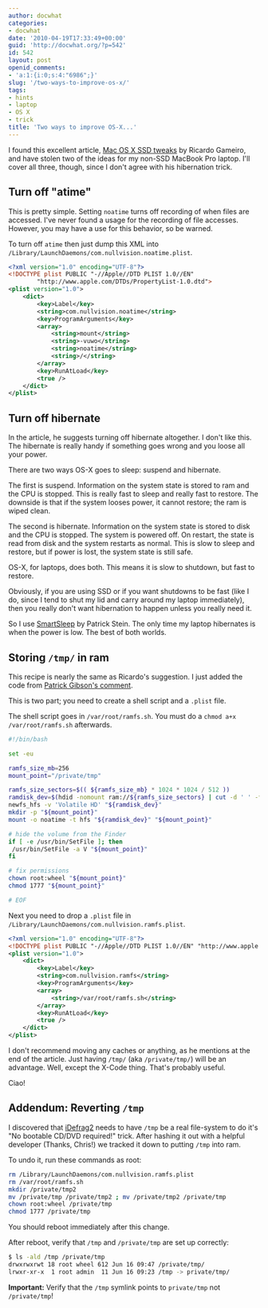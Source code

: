 ```yaml
---
author: docwhat
categories:
- docwhat
date: '2010-04-19T17:33:49+00:00'
guid: 'http://docwhat.org/?p=542'
id: 542
layout: post
openid_comments:
- 'a:1:{i:0;s:4:"6986";}'
slug: '/two-ways-to-improve-os-x/'
tags:
- hints
- laptop
- OS X
- trick
title: 'Two ways to improve OS-X...'
---
```


I found this excellent article, [Mac OS X SSD
tweaks](http://blogs.nullvision.com/?p=275) by Ricardo Gameiro, and
have stolen two of the ideas for my non-SSD MacBook Pro laptop. I'll
cover all three, though, since I don't agree with his hibernation
trick.

Turn off "atime"
----------------

This is pretty simple. Setting `noatime` turns off recording of when
files are accessed. I've never found a usage for the recording of
file accesses. However, you may have a use for this behavior, so be
warned.

To turn off `atime` then just dump this XML into
`/Library/LaunchDaemons/com.nullvision.noatime.plist`.

``` xml
<?xml version="1.0" encoding="UTF-8"?>
<!DOCTYPE plist PUBLIC "-//Apple//DTD PLIST 1.0//EN"
        "http://www.apple.com/DTDs/PropertyList-1.0.dtd">
<plist version="1.0">
    <dict>
        <key>Label</key>
        <string>com.nullvision.noatime</string>
        <key>ProgramArguments</key>
        <array>
            <string>mount</string>
            <string>-vuwo</string>
            <string>noatime</string>
            <string>/</string>
        </array>
        <key>RunAtLoad</key>
        <true />
    </dict>
</plist>
```

Turn off hibernate
------------------

In the article, he suggests turning off hibernate altogether. I
don't like this. The hibernate is really handy if something goes
wrong and you loose all your power.

There are two ways OS-X goes to sleep: suspend and hibernate.

The first is suspend. Information on the system state is stored to
ram and the CPU is stopped. This is really fast to sleep and really
fast to restore. The downside is that if the system looses power, it
cannot restore; the ram is wiped clean.

The second is hibernate. Information on the system state is stored
to disk and the CPU is stopped. The system is powered off. On
restart, the state is read from disk and the system restarts as
normal. This is slow to sleep and restore, but if power is lost, the
system state is still safe.

OS-X, for laptops, does both. This means it is slow to shutdown, but
fast to restore.

Obviously, if you are using SSD or if you want shutdowns to be fast
(like I do, since I tend to shut my lid and carry around my laptop
immediately), then you really don't want hibernation to happen
unless you really need it.

So I use [SmartSleep](http://www.jinx.de/SmartSleep.html) by Patrick
Stein. The only time my laptop hibernates is when the power is low.
The best of both worlds.

Storing `/tmp/` in ram
----------------------

This recipe is nearly the same as Ricardo's suggestion. I just added
the code from [Patrick Gibson's
comment](http://blogs.nullvision.com/?p=275#comment-64).

This is two part; you need to create a shell script and a `.plist`
file.

The shell script goes in `/var/root/ramfs.sh`. You must do a
`chmod a+x /var/root/ramfs.sh` afterwards.

``` bash
#!/bin/bash

set -eu

ramfs_size_mb=256
mount_point="/private/tmp"

ramfs_size_sectors=$(( ${ramfs_size_mb} * 1024 * 1024 / 512 ))
ramdisk_dev=$(hdid -nomount ram://${ramfs_size_sectors} | cut -d ' ' -f 1)
newfs_hfs -v 'Volatile HD' "${ramdisk_dev}"
mkdir -p "${mount_point}"
mount -o noatime -t hfs "${ramdisk_dev}" "${mount_point}"

# hide the volume from the Finder
if [ -e /usr/bin/SetFile ]; then
 /usr/bin/SetFile -a V "${mount_point}"
fi

# fix permissions
chown root:wheel "${mount_point}"
chmod 1777 "${mount_point}"

# EOF
```

Next you need to drop a `.plist` file in
`/Library/LaunchDaemons/com.nullvision.ramfs.plist`.

``` xml
<?xml version="1.0" encoding="UTF-8"?>
<!DOCTYPE plist PUBLIC "-//Apple//DTD PLIST 1.0//EN" "http://www.apple.com/DTDs/PropertyList-1.0.dtd">
<plist version="1.0">
    <dict>
        <key>Label</key>
        <string>com.nullvision.ramfs</string>
        <key>ProgramArguments</key>
        <array>
            <string>/var/root/ramfs.sh</string>
        </array>
        <key>RunAtLoad</key>
        <true />
    </dict>
</plist>
```

I don't recommend moving any caches or anything, as he mentions at
the end of the article. Just having `/tmp/` (aka `/private/tmp/`)
will be an advantage. Well, except the X-Code thing. That's probably
useful.

Ciao!

Addendum: Reverting `/tmp`
--------------------------

I discovered that
[iDefrag2](http://www.coriolis-systems.com/iDefrag.php) needs to
have `/tmp` be a real file-system to do it's "No bootable CD/DVD
required!" trick. After hashing it out with a helpful developer
(Thanks, Chris!) we tracked it down to putting `/tmp` into ram.

To undo it, run these commands as root:

``` bash
rm /Library/LaunchDaemons/com.nullvision.ramfs.plist
rm /var/root/ramfs.sh
mkdir /private/tmp2
mv /private/tmp /private/tmp2 ; mv /private/tmp2 /private/tmp
chown root:wheel /private/tmp
chmod 1777 /private/tmp
```

You should reboot immediately after this change.

After reboot, verify that `/tmp` and `/private/tmp` are set up
correctly:

``` bash
$ ls -ald /tmp /private/tmp
drwxrwxrwt 18 root wheel 612 Jun 16 09:47 /private/tmp/
lrwxr-xr-x  1 root admin  11 Jun 16 09:23 /tmp -> private/tmp/
```

**Important:** Verify that the `/tmp` symlink points to
`private/tmp` not `/private/tmp`!
